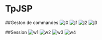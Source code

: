 # TpJSP
##Geston de commandes
![j0](https://github.com/WiamMerjane/TpJSP/assets/116950948/7498474c-335e-4a83-876b-a29186a2756d)
![j1](https://github.com/WiamMerjane/TpJSP/assets/116950948/6042eff8-df31-4fbf-83ed-b7606ddb14b7)
![j2](https://github.com/WiamMerjane/TpJSP/assets/116950948/3df5ff0a-fd2e-4df1-b622-5efe7b185975)
![j3](https://github.com/WiamMerjane/TpJSP/assets/116950948/f592c434-fc4b-4d66-bf87-d7968c3ac286)

##Session
![w1](https://github.com/WiamMerjane/TpJSP/assets/116950948/5a188a11-8f70-4acb-a801-29b82894ebab)
![w2](https://github.com/WiamMerjane/TpJSP/assets/116950948/84ab1548-7cac-42c7-abab-ffaf34be16f8)
![w3](https://github.com/WiamMerjane/TpJSP/assets/116950948/9ef17fec-9329-4251-8ef9-c7c69cec31ab)
![w4](https://github.com/WiamMerjane/TpJSP/assets/116950948/44f59799-4fea-4325-98a8-aad42eaa2936)


